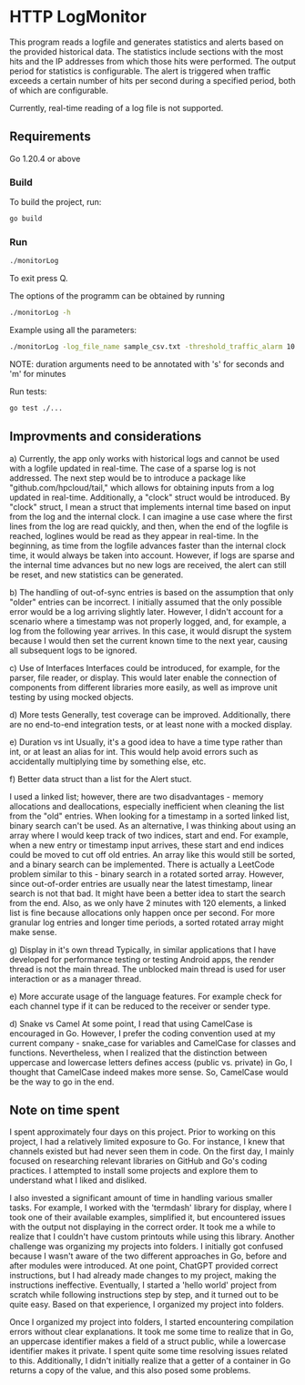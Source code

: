 # HTTP LogMonitor

This program reads a logfile and generates statistics and alerts based on the provided historical data. The statistics include sections with the most hits and the IP addresses from which those hits were performed. The output period for statistics is configurable. The alert is triggered when traffic exceeds a certain number of hits per second during a specified period, both of which are configurable.

Currently, real-time reading of a log file is not supported.

## Requirements

Go 1.20.4 or above

### Build

To build the project, run:
```sh
go build
```
### Run
```sh
./monitorLog
```
To exit press Q.

The options of the programm can be obtained by running 

```sh
./monitorLog -h
```

Example using all the parameters:
```sh
./monitorLog -log_file_name sample_csv.txt -threshold_traffic_alarm 10 -time_interval_stats 10s -time_interval_traffic_average 2m
```
NOTE: duration arguments need to be annotated with 's' for seconds and 'm' for minutes

Run tests:
```sh
go test ./...
```

## Improvments and considerations

a) Currently, the app only works with historical logs and cannot be used with a logfile updated in real-time. The case of a sparse log is not addressed. The next step would be to introduce a package like "github.com/hpcloud/tail," which allows for obtaining inputs from a log updated in real-time. Additionally, a "clock" struct would be introduced. By "clock" struct, I mean a struct that implements internal time based on input from the log and the internal clock. I can imagine a use case where the first lines from the log are read quickly, and then, when the end of the logfile is reached, loglines would be read as they appear in real-time. In the beginning, as time from the logfile advances faster than the internal clock time, it would always be taken into account. However, if logs are sparse and the internal time advances but no new logs are received, the alert can still be reset, and new statistics can be generated.

b) The handling of out-of-sync entries is based on the assumption that only "older" entries can be incorrect. I initially assumed that the only possible error would be a log arriving slightly later. However, I didn't account for a scenario where a timestamp was not properly logged, and, for example, a log from the following year arrives. In this case, it would disrupt the system because I would then set the current known time to the next year, causing all subsequent logs to be ignored.

c) Use of Interfaces
Interfaces could be introduced, for example, for the parser, file reader, or display. This would later enable the connection of components from different libraries more easily, as well as improve unit testing by using mocked objects.

d) More tests
Generally, test coverage can be improved. Additionally, there are no end-to-end integration tests, or at least none with a mocked display.

e) Duration vs int
Usually, it's a good idea to have a time type rather than int, or at least an alias for int. This would help avoid errors such as accidentally multiplying time by something else, etc.

f) Better data struct than a list for the Alert stuct.

I used a linked list; however, there are two disadvantages - memory allocations and deallocations, especially inefficient when cleaning the list from the "old" entries. When looking for a timestamp in a sorted linked list, binary search can't be used. As an alternative, I was thinking about using an array where I would keep track of two indices, start and end. For example, when a new entry or timestamp input arrives, these start and end indices could be moved to cut off old entries. An array like this would still be sorted, and a binary search can be implemented. There is actually a LeetCode problem similar to this - binary search in a rotated sorted array. However, since out-of-order entries are usually near the latest timestamp, linear search is not that bad. It might have been a better idea to start the search from the end. Also, as we only have 2 minutes with 120 elements, a linked list is fine because allocations only happen once per second. For more granular log entries and longer time periods, a sorted rotated array might make sense.

g) Display in it's own thread
Typically, in similar applications that I have developed for performance testing or testing Android apps, the render thread is not the main thread. The unblocked main thread is used for user interaction or as a manager thread.

e) More accurate usage of the language features. For example check for each channel type if it can be reduced to the receiver or sender type. 

d) Snake vs Camel
At some point, I read that using CamelCase is encouraged in Go. However, I prefer the coding convention used at my current company - snake_case for variables and CamelCase for classes and functions. Nevertheless, when I realized that the distinction between uppercase and lowercase letters defines access (public vs. private) in Go, I thought that CamelCase indeed makes more sense. So, CamelCase would be the way to go in the end.

## Note on time spent
I spent approximately four days on this project. Prior to working on this project, I had a relatively limited exposure to Go. For instance, I knew that channels existed but had never seen them in code. On the first day, I mainly focused on researching relevant libraries on GitHub and Go's coding practices. I attempted to install some projects and explore them to understand what I liked and disliked.

I also invested a significant amount of time in handling various smaller tasks. For example, I worked with the 'termdash' library for display, where I took one of their available examples, simplified it, but encountered issues with the output not displaying in the correct order. It took me a while to realize that I couldn't have custom printouts while using this library. Another challenge was organizing my projects into folders. I initially got confused because I wasn't aware of the two different approaches in Go, before and after modules were introduced. At one point, ChatGPT provided correct instructions, but I had already made changes to my project, making the instructions ineffective. Eventually, I started a 'hello world' project from scratch while following instructions step by step, and it turned out to be quite easy. Based on that experience, I organized my project into folders.

Once I organized my project into folders, I started encountering compilation errors without clear explanations. It took me some time to realize that in Go, an uppercase identifier makes a field of a struct public, while a lowercase identifier makes it private. I spent quite some time resolving issues related to this. Additionally, I didn't initially realize that a getter of a container in Go returns a copy of the value, and this also posed some problems.
